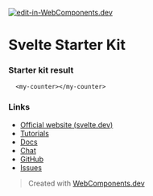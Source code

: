 [![edit-in-WebComponents.dev](https://webcomponents.dev/assets/ext/edit_in_wcd.svg)](https://webcomponents.dev/edit/p2IIZoaAptc8hIgzEqOC)
# Svelte Starter Kit

### Starter kit result

```showcase
  <my-counter></my-counter>
```

### Links

- [Official website (svelte.dev)](https://svelte.dev)
- [Tutorials](https://svelte.dev/tutorial/basics)
- [Docs](https://svelte.dev/docs)
- [Chat](https://svelte.dev/chat)
- [GitHub](https://github.com/sveltejs/svelte)
- [Issues](https://github.com/sveltejs/svelte/issues)

> Created with [WebComponents.dev](https://webcomponents.dev)
